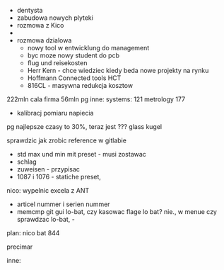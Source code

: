 - dentysta
- zabudowa nowych plyteki
- rozmowa z Kico
- 
- rozmowa dzialowa
	- nowy tool w entwicklung do management
	- byc moze nowy student do pcb
	- flug und reisekosten 
	- Herr Kern - chce wiedziec kiedy beda nowe projekty na rynku
	- Hoffmann Connected tools HCT
	- 816CL - masywna redukcja kosztow




222mln cala firma
56mln pg
inne:
systems: 121
metrology 177

- kalibracj pomiaru napiecia


pg najlepsze czasy to 30%, teraz jest ??? glass kugel

sprawdzic jak zrobic reference w gitlabie



- std max und min mit preset - musi zostawac
- schlag
- zuweisen - przypisac 
- 1087 i 1076 - statiche preset, 

nico:  wypelnic excela z ANT
- articel nummer i  serien nummer
- memcmp
git gui
lo-bat, czy kasowac flage lo bat? nie., w menue czy sprawdzac lo-bat, - 

plan:
nico
bat
844

precimar


inne:
